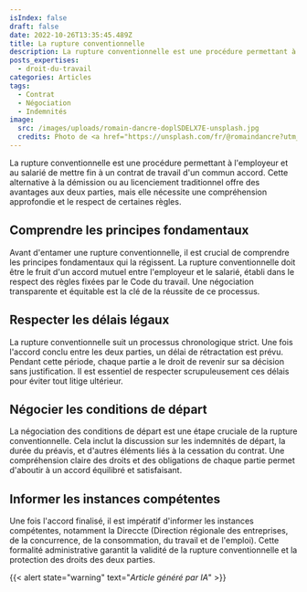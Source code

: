 ```yaml
---
isIndex: false
draft: false
date: 2022-10-26T13:35:45.489Z
title: La rupture conventionnelle
description: La rupture conventionnelle est une procédure permettant à l'employeur et au salarié de mettre fin à un contrat de travail d'un commun accord. Cette alternative à la démission ou au licenciement traditionnel offre des avantages aux deux parties, mais elle nécessite une compréhension approfondie et le respect de certaines règles.
posts_expertises:
  - droit-du-travail
categories: Articles
tags:
  - Contrat
  - Négociation
  - Indemnités
image:
  src: /images/uploads/romain-dancre-doplSDELX7E-unsplash.jpg
  credits: Photo de <a href="https://unsplash.com/fr/@romaindancre?utm_content=creditCopyText&utm_medium=referral&utm_source=unsplash">Romain Dancre</a> sur <a href="https://unsplash.com/fr/photos/personne-en-chemise-a-manches-longues-orange-ecrit-sur-du-papier-blanc-doplSDELX7E?utm_content=creditCopyText&utm_medium=referral&utm_source=unsplash">Unsplash</a>
---
```

La rupture conventionnelle est une procédure permettant à l'employeur et au salarié de mettre fin à un contrat de travail d'un commun accord. Cette alternative à la démission ou au licenciement traditionnel offre des avantages aux deux parties, mais elle nécessite une compréhension approfondie et le respect de certaines règles.

## Comprendre les principes fondamentaux

Avant d'entamer une rupture conventionnelle, il est crucial de comprendre les principes fondamentaux qui la régissent. La rupture conventionnelle doit être le fruit d'un accord mutuel entre l'employeur et le salarié, établi dans le respect des règles fixées par le Code du travail. Une négociation transparente et équitable est la clé de la réussite de ce processus.

## Respecter les délais légaux

La rupture conventionnelle suit un processus chronologique strict. Une fois l'accord conclu entre les deux parties, un délai de rétractation est prévu. Pendant cette période, chaque partie a le droit de revenir sur sa décision sans justification. Il est essentiel de respecter scrupuleusement ces délais pour éviter tout litige ultérieur.

## Négocier les conditions de départ

La négociation des conditions de départ est une étape cruciale de la rupture conventionnelle. Cela inclut la discussion sur les indemnités de départ, la durée du préavis, et d'autres éléments liés à la cessation du contrat. Une compréhension claire des droits et des obligations de chaque partie permet d'aboutir à un accord équilibré et satisfaisant.

## Informer les instances compétentes

Une fois l'accord finalisé, il est impératif d'informer les instances compétentes, notamment la Direccte (Direction régionale des entreprises, de la concurrence, de la consommation, du travail et de l'emploi). Cette formalité administrative garantit la validité de la rupture conventionnelle et la protection des droits des deux parties.

{{< alert state="warning" text="*Article généré par IA*" >}}

